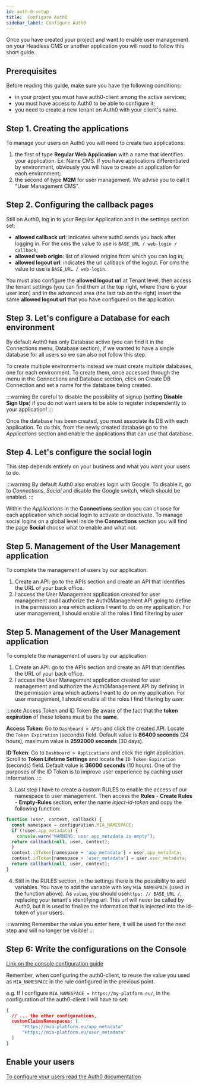 ```yaml
---
id: auth-0-setup
title:  Configure Auth0
sidebar_label: Configure Auth0
---
```

Once you have created your project and want to enable user management on your Headless CMS or another application you will need to follow this short guide.

## Prerequisites

Before reading this guide, make sure you have the following conditions:

* in your project you must have auth0-client among the active services;
* you must have access to Auth0 to be able to configure it;
* you need to create a new tenant on Auth0 with your client's name.

## Step 1. Creating the applications

To manage your users on Auth0 you will need to create two applications:

1. the first of type **Regular Web Application** with a name that identifies your application. Ex: Name CMS. If you have applications differentiated by environment, obviously you will have to create an application for each environment;
2. the second of type **M2M** for user management. We advise you to call it "User Management CMS".

## Step 2. Configuring the callback pages

Still on Auth0, log in to your Regular Application and in the settings section set:

* **allowed callback url**: indicates where auth0 sends you back after logging in. For the cms the value to use is `BASE_URL / web-login / callback`;
* **allowed web origin**: list of allowed origins from which you can log in;
* **allowed logout url**: indicates the url callback of the logout. For cms the value to use is `BASE_URL / web-login`.

You must also configure the **allowed logout url** at Tenant level, then access the tenant settings (you can find them at the top right, where there is your user icon) and in the advanced area (the last tab on the right) insert the same **allowed logout url** that you have configured on the application.

## Step 3. Let's configure a Database for each environment

By default Auth0 has only Database active (you can find it in the Connections menu, Database section), if we wanted to have a single database for all users so we can also not follow this step.

To create multiple environments instead we must create multiple databases, one for each environment.
To create them, once accessed through the menu in the Connections and Database section, click on Create DB Connection and set a name for the database being created.

:::warning
Be careful to disable the possibility of signup (setting **Disable Sign Ups**) if you do not want users to be able to register independently to your application!
:::

Once the database has been created, you must associate its DB with each application.
To do this, from the newly created database go to the *Applications* section and enable the applications that can use that database.

## Step 4. Let's configure the social login

This step depends entirely on your business and what you want your users to do.

:::warning
By default Auth0 also enables login with Google. To disable it, go to *Connections*, *Social* and disable the Google switch, which should be enabled.
:::

Within the *Applications* in the **Connections** section you can choose for each application which social login to activate or deactivate.
To manage social logins on a global level inside the **Connections** section you will find the page **Social** choose what to enable and what not.

## Step 5. Management of the User Management application

To complete the management of users by our application:

1. Create an API: go to the APIs section and create an API that identifies the URL of your back office.
2. I access the User Management application created for user management and I authorize the Auth0Management API going to define in the permission area which actions I want to do on my application.
For user management, I should enable all the roles I find filtering by *user*

## Step 5. Management of the User Management application

To complete the management of users by our application:

1. Create an API: go to the APIs section and create an API that identifies the URL of your back office.
2. I access the User Management application created for user management and authorize the Auth0Management API by defining in the permission area which actions I want to do on my application.
For user management, I should enable all the roles I find filtering by *user*.

:::note Access Token and ID Token
Be aware of the fact that the **token expiration** of these tokens must be the **same**.

**Access Token**: Go to `Dashboard > APIs` and click the created API. Locate the `Token Expiration` (seconds) field. Default value is **86400 seconds** (24 hours), maximum value is **2592000 seconds** (30 days).

**ID Token**: Go to `Dashboard > Applications` and click the right application. Scroll to **Token Lifetime Settings** and locate the `ID Token Expiration` (seconds) field. Default value is **36000 seconds** (10 hours). One of the purposes of the ID Token is to improve user experience by caching user information.
:::

3. Last step I have to create a custom RULES to enable the access of our namespace to user management.
Then access the **Rules** - **Create Rules** - **Empty-Rules** section, enter the name *inject-id-token* and copy the following function:

```javascript
function (user, context, callback) {
  const namespace = configuration.MIA_NAMESPACE;
  if (!user.app_metadata) {
    console.warn("WARNING: user.app_metadata is empty");
  return callback(null, user, context);
  }
  context.idToken[namespace + 'app_metadata'] = user.app_metadata;
  context.idToken[namespace + 'user_metadata'] = user.user_metadata;
  return callback(null, user, context);
}
```

4. Still in the RULES section, in the settings there is the possibility to add variables. You have to add the variable with key `MIA_NAMESPACE` (used in the function above). As `value`, you should use` https: // BASE_URL / `, replacing your tenant's identifying url. This url will never be called by Auth0, but it is used to finalize the information that is injected into the id-token of your users.

:::warning
Remember the value you enter here, it will be used for the next step and will no longer be visible!
:::

## Step 6: Write the configurations on the Console

[Link on the console configuration guide](https://docs.mia-platform.eu/runtime_suite/auth0-client/configuration/)

Remember, when configuring the auth0-client, to reuse the value you used as `MIA_NAMESPACE` in the rule configured in the previous point.

e.g.
If I configure `MIA_NAMESPACE = https://my-platform.eu/`, in the configuration of the auth0-client I will have to set:

```Json
{
  // ... the other configurations,
  customClaimsNamespaces: [
      "Https://mia-platform.eu/app_metadata"
      "Https://mia-platform.eu/user_metadata"
  ]
}
```

## Enable your users

[To configure your users read the Auth0 documentation](https://auth0.com/docs/users/guides/manage-users-using-the-dashboard)
